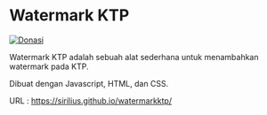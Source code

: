 # Watermark KTP

[![Donasi](./donasi.svg)](https://karyakarsa.com/siriliuskevin/)

Watermark KTP adalah sebuah alat sederhana untuk menambahkan watermark pada KTP.

Dibuat dengan Javascript, HTML, dan CSS.

URL : https://sirilius.github.io/watermarkktp/
